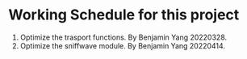 # Working Schedule for this project

1. Optimize the trasport functions.   By Benjamin Yang 20220328.
2. Optimize the sniffwave module.     By Benjamin Yang 20220414. 
